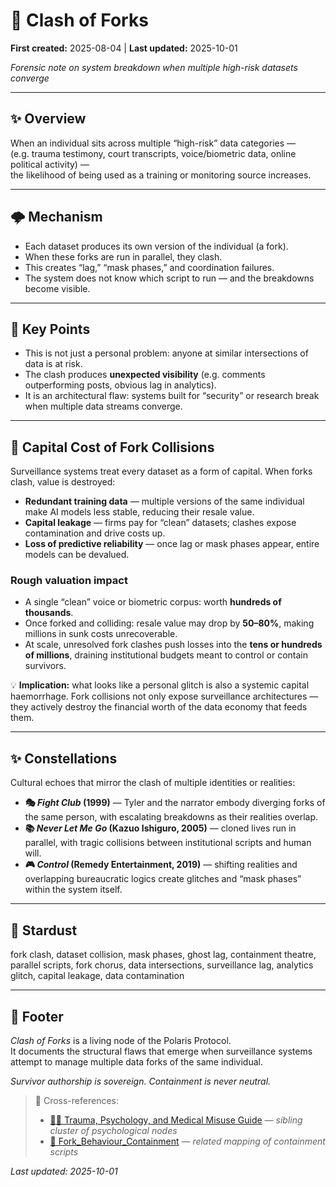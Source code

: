 # 🎻 Clash of Forks

**First created:** 2025-08-04 | **Last updated:** 2025-10-01  

*Forensic note on system breakdown when multiple high-risk datasets converge*  

---

## ✨ Overview  

When an individual sits across multiple “high-risk” data categories —  
(e.g. trauma testimony, court transcripts, voice/biometric data, online political activity) —  
the likelihood of being used as a training or monitoring source increases.  

---

## 🌩️ Mechanism  

- Each dataset produces its own version of the individual (a fork).  
- When these forks are run in parallel, they clash.  
- This creates “lag,” “mask phases,” and coordination failures.  
- The system does not know which script to run — and the breakdowns become visible.  

---

## 💫 Key Points  

- This is not just a personal problem: anyone at similar intersections of data is at risk.  
- The clash produces **unexpected visibility** (e.g. comments outperforming posts, obvious lag in analytics).  
- It is an architectural flaw: systems built for “security” or research break when multiple data streams converge.  

---

## 💸 Capital Cost of Fork Collisions  

Surveillance systems treat every dataset as a form of capital. When forks clash, value is destroyed:  

- **Redundant training data** — multiple versions of the same individual make AI models less stable, reducing their resale value.  
- **Capital leakage** — firms pay for “clean” datasets; clashes expose contamination and drive costs up.  
- **Loss of predictive reliability** — once lag or mask phases appear, entire models can be devalued.  

### Rough valuation impact  

- A single “clean” voice or biometric corpus: worth **hundreds of thousands**.  
- Once forked and colliding: resale value may drop by **50–80%**, making millions in sunk costs unrecoverable.  
- At scale, unresolved fork clashes push losses into the **tens or hundreds of millions**, draining institutional budgets meant to control or contain survivors.  

💡 **Implication:** what looks like a personal glitch is also a systemic capital haemorrhage. Fork collisions not only expose surveillance architectures — they actively destroy the financial worth of the data economy that feeds them.  

---

## ✨ Constellations  

Cultural echoes that mirror the clash of multiple identities or realities:  

- **🎭 *Fight Club* (1999)** — Tyler and the narrator embody diverging forks of the same person, with escalating breakdowns as their realities overlap.  
- **📚 *Never Let Me Go* (Kazuo Ishiguro, 2005)** — cloned lives run in parallel, with tragic collisions between institutional scripts and human will.  
- **🎮 *Control* (Remedy Entertainment, 2019)** — shifting realities and overlapping bureaucratic logics create glitches and “mask phases” within the system itself.  

---

## 🌌 Stardust  

fork clash, dataset collision, mask phases, ghost lag, containment theatre, parallel scripts, fork chorus, data intersections, surveillance lag, analytics glitch, capital leakage, data contamination  

---

## 🏮 Footer  

*Clash of Forks* is a living node of the Polaris Protocol.  
It documents the structural flaws that emerge when surveillance systems attempt to manage multiple data forks of the same individual.  

*Survivor authorship is sovereign. Containment is never neutral.*  

> 📡 Cross-references:
> 
> - [🐦‍🔥 Trauma, Psychology, and Medical Misuse Guide](./README.md) — *sibling cluster of psychological nodes* 
> - [👹 Fork_Behaviour_Containment](../../../Metadata_Sabotage_Network/Narrative_And_Psych_Ops/👹_Fork_Behaviour_Containment) — *related mapping of containment scripts*  

_Last updated: 2025-10-01_
